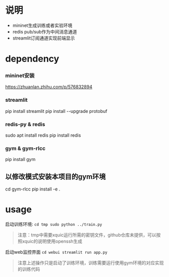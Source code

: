 # 说明
- mininet生成训练或者实验环境
- redis pub/sub作为中间消息通道
- streamlit订阅通道实现前端显示

# dependency

### mininet安装
https://zhuanlan.zhihu.com/p/576832894

### streamlit
pip install streamlit
pip install --upgrade protobuf

### redis-py & redis
sudo apt install redis
pip install redis

### gym & gym-rlcc
pip install gym

## 以修改模式安装本项目的gym环境
cd gym-rlcc
pip install -e .

# usage
启动训练环境:
`cd tmp
sudo python ../train.py
`
> 注意：tmp中需要xquic运行所需的密钥文件，github仓库未提供，可以按照xquic的说明使用openssh生成

启动web监控界面
`
cd webui
streamlit run app.py
`

> 注意上述操作只是启动了训练环境，训练需要运行使用gym环境的对应实现的训练代码